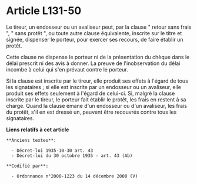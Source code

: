 # Article L131-50

Le tireur, un endosseur ou un avaliseur peut, par la clause " retour sans frais ", " sans protêt ", ou toute autre clause
équivalente, inscrite sur le titre et signée, dispenser le porteur, pour exercer ses recours, de faire établir un protêt.

Cette clause ne dispense le porteur ni de la présentation du chèque dans le délai prescrit ni des avis à donner. La preuve de
l'inobservation du délai incombe à celui qui s'en prévaut contre le porteur.

Si la clause est inscrite par le tireur, elle produit ses effets à l'égard de tous les signataires ; si elle est inscrite par
un endosseur ou un avaliseur, elle produit ses effets seulement à l'égard de celui-ci. Si, malgré la clause inscrite par le
tireur, le porteur fait établir le protêt, les frais en restent à sa charge. Quand la clause émane d'un endosseur ou d'un
avaliseur, les frais du protêt, s'il en est dressé un, peuvent être recouvrés contre tous les signataires.

**Liens relatifs à cet article**

	**Anciens textes**:

	  - Décret-loi 1935-10-30 art. 43
	  - Décret-loi du 30 octobre 1935 - art. 43 (Ab)

	**Codifié par**:

	  - Ordonnance n°2000-1223 du 14 décembre 2000 (V)
